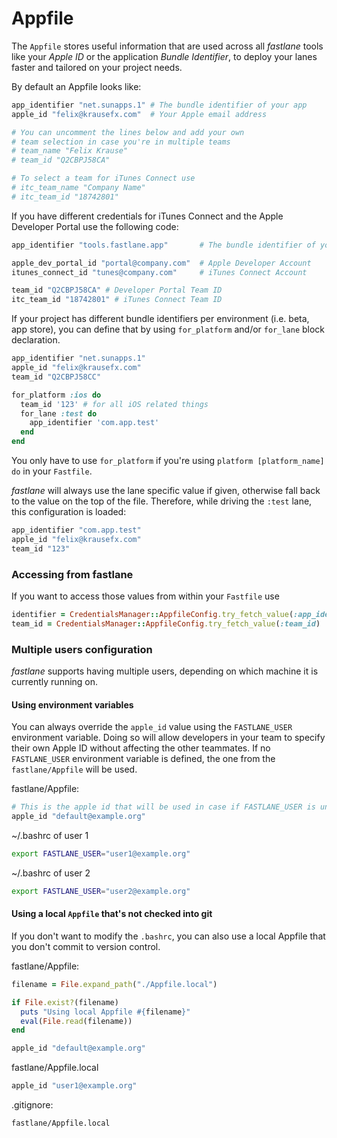 # Appfile

The `Appfile` stores useful information that are used across all _fastlane_ tools like your *Apple ID* or the application *Bundle Identifier*, to deploy your lanes faster and tailored on your project needs. 

By default an Appfile looks like:

```ruby
app_identifier "net.sunapps.1" # The bundle identifier of your app
apple_id "felix@krausefx.com"  # Your Apple email address

# You can uncomment the lines below and add your own 
# team selection in case you're in multiple teams
# team_name "Felix Krause"
# team_id "Q2CBPJ58CA"

# To select a team for iTunes Connect use
# itc_team_name "Company Name"
# itc_team_id "18742801"
```

If you have different credentials for iTunes Connect and the Apple Developer Portal use the following code:

```ruby
app_identifier "tools.fastlane.app"       # The bundle identifier of your app

apple_dev_portal_id "portal@company.com"  # Apple Developer Account
itunes_connect_id "tunes@company.com"     # iTunes Connect Account

team_id "Q2CBPJ58CA" # Developer Portal Team ID
itc_team_id "18742801" # iTunes Connect Team ID
```

If your project has different bundle identifiers per environment (i.e. beta, app store), you can define that by using `for_platform` and/or `for_lane` block declaration. 

```ruby
app_identifier "net.sunapps.1"
apple_id "felix@krausefx.com"
team_id "Q2CBPJ58CC"

for_platform :ios do
  team_id '123' # for all iOS related things
  for_lane :test do
    app_identifier 'com.app.test'
  end
end
```

You only have to use `for_platform` if you're using `platform [platform_name] do` in your `Fastfile`.

_fastlane_ will always use the lane specific value if given, otherwise fall back to the value on the top of the file. Therefore, while driving the `:test` lane, this configuration is loaded:

```ruby
app_identifier "com.app.test"
apple_id "felix@krausefx.com"
team_id "123"
```

### Accessing from fastlane

If you want to access those values from within your `Fastfile` use

```ruby
identifier = CredentialsManager::AppfileConfig.try_fetch_value(:app_identifier)
team_id = CredentialsManager::AppfileConfig.try_fetch_value(:team_id)
```

### Multiple users configuration

_fastlane_ supports having multiple users, depending on which machine it is currently running on.

#### Using environment variables

You can always override the `apple_id` value using the `FASTLANE_USER` environment variable. Doing so will allow developers in your team to specify their own Apple ID without affecting the other teammates. If no `FASTLANE_USER` environment variable is defined, the one from the `fastlane/Appfile` will be used.

fastlane/Appfile:

```ruby
# This is the apple id that will be used in case if FASTLANE_USER is undefined
apple_id "default@example.org"
```

~/.bashrc of user 1
```bash
export FASTLANE_USER="user1@example.org"
```

~/.bashrc of user 2
```bash
export FASTLANE_USER="user2@example.org"
```

#### Using a local `Appfile` that's not checked into git

If you don't want to modify the `.bashrc`, you can also use a local Appfile that you don't commit to version control.

fastlane/Appfile:

```ruby
filename = File.expand_path("./Appfile.local")

if File.exist?(filename)
  puts "Using local Appfile #{filename}"
  eval(File.read(filename)) 
end

apple_id "default@example.org"
```

fastlane/Appfile.local

```ruby
apple_id "user1@example.org"
```

.gitignore:

```sh
fastlane/Appfile.local
```
